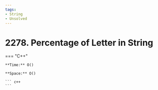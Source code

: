 ```yaml
---
tags:
- String
- Unsolved
---
```



# 2278. Percentage of Letter in String

=== "C++"

    **Time:** O()

    **Space:** O()

    ``` c++
    ```